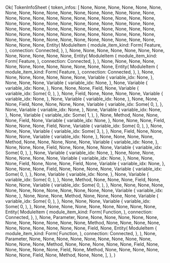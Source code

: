 Ok(
    TokenInfoSheet {
        token_infos: [
            None,
            None,
            None,
            None,
            None,
            None,
            None,
            None,
            None,
            None,
            None,
            None,
            None,
            None,
            None,
            None,
            None,
            None,
            None,
            None,
            None,
            None,
            None,
            None,
            None,
            None,
            None,
            None,
            None,
            None,
            None,
            None,
            None,
            None,
            None,
            None,
            None,
            None,
            None,
            None,
            None,
            None,
            None,
            None,
            None,
            None,
            None,
            None,
            None,
            None,
            None,
            None,
            None,
            None,
            None,
            None,
            None,
            None,
            None,
            None,
            None,
            None,
            None,
            None,
            None,
            None,
            None,
            None,
            None,
            None,
            None,
            None,
            None,
            None,
            None,
            Entity(
                ModuleItem {
                    module_item_kind: Form(
                        Feature,
                    ),
                    connection: Connected,
                },
            ),
            None,
            None,
            None,
            None,
            None,
            None,
            None,
            None,
            None,
            None,
            None,
            None,
            Entity(
                ModuleItem {
                    module_item_kind: Form(
                        Feature,
                    ),
                    connection: Connected,
                },
            ),
            None,
            None,
            None,
            None,
            None,
            None,
            None,
            None,
            None,
            None,
            None,
            None,
            Entity(
                ModuleItem {
                    module_item_kind: Form(
                        Feature,
                    ),
                    connection: Connected,
                },
            ),
            None,
            None,
            None,
            None,
            None,
            None,
            None,
            Variable {
                variable_idx: None,
            },
            None,
            None,
            None,
            Variable {
                variable_idx: None,
            },
            None,
            Variable {
                variable_idx: None,
            },
            None,
            None,
            None,
            Field,
            None,
            Variable {
                variable_idx: Some(
                    0,
                ),
            },
            None,
            Field,
            None,
            None,
            None,
            None,
            Variable {
                variable_idx: None,
            },
            None,
            Variable {
                variable_idx: None,
            },
            None,
            None,
            None,
            Field,
            None,
            None,
            None,
            None,
            Variable {
                variable_idx: Some(
                    0,
                ),
            },
            None,
            Variable {
                variable_idx: None,
            },
            None,
            Variable {
                variable_idx: None,
            },
            None,
            Variable {
                variable_idx: Some(
                    1,
                ),
            },
            None,
            Method,
            None,
            None,
            None,
            Field,
            None,
            Variable {
                variable_idx: None,
            },
            None,
            None,
            None,
            Field,
            None,
            None,
            None,
            Field,
            None,
            Variable {
                variable_idx: Some(
                    0,
                ),
            },
            None,
            None,
            None,
            Variable {
                variable_idx: Some(
                    3,
                ),
            },
            None,
            Field,
            None,
            None,
            None,
            None,
            Variable {
                variable_idx: None,
            },
            None,
            None,
            None,
            None,
            Method,
            None,
            None,
            None,
            None,
            None,
            Variable {
                variable_idx: None,
            },
            None,
            None,
            None,
            Field,
            None,
            None,
            None,
            None,
            Variable {
                variable_idx: Some(
                    0,
                ),
            },
            None,
            Variable {
                variable_idx: None,
            },
            None,
            None,
            None,
            None,
            None,
            None,
            None,
            Variable {
                variable_idx: None,
            },
            None,
            None,
            None,
            Field,
            None,
            None,
            None,
            Field,
            None,
            Variable {
                variable_idx: None,
            },
            None,
            None,
            None,
            Field,
            None,
            None,
            None,
            None,
            Variable {
                variable_idx: Some(
                    0,
                ),
            },
            None,
            Variable {
                variable_idx: None,
            },
            None,
            Variable {
                variable_idx: Some(
                    0,
                ),
            },
            None,
            Method,
            None,
            None,
            None,
            Field,
            None,
            None,
            None,
            Variable {
                variable_idx: Some(
                    0,
                ),
            },
            None,
            None,
            None,
            None,
            None,
            None,
            None,
            None,
            None,
            None,
            None,
            None,
            Variable {
                variable_idx: None,
            },
            None,
            None,
            None,
            Method,
            None,
            None,
            None,
            None,
            Variable {
                variable_idx: Some(
                    0,
                ),
            },
            None,
            None,
            None,
            Variable {
                variable_idx: Some(
                    0,
                ),
            },
            None,
            None,
            None,
            None,
            None,
            None,
            None,
            None,
            None,
            Entity(
                ModuleItem {
                    module_item_kind: Form(
                        Function,
                    ),
                    connection: Connected,
                },
            ),
            None,
            Parameter,
            None,
            None,
            None,
            None,
            None,
            None,
            None,
            None,
            None,
            None,
            None,
            None,
            Method,
            None,
            None,
            None,
            None,
            None,
            None,
            None,
            None,
            None,
            None,
            Field,
            None,
            Entity(
                ModuleItem {
                    module_item_kind: Form(
                        Function,
                    ),
                    connection: Connected,
                },
            ),
            None,
            Parameter,
            None,
            None,
            None,
            None,
            None,
            None,
            None,
            None,
            None,
            None,
            None,
            None,
            Method,
            None,
            None,
            None,
            None,
            None,
            Field,
            None,
            None,
            None,
            None,
            None,
            Field,
            None,
            Method,
            None,
            None,
            None,
            None,
            None,
            None,
            Field,
            None,
            Method,
            None,
            None,
        ],
    },
)